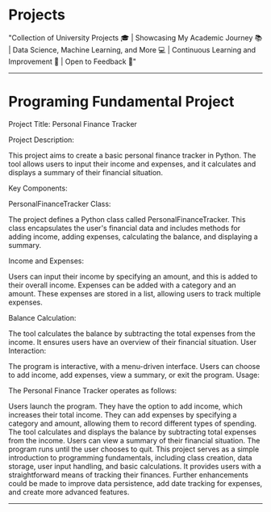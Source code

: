 # Projects

"Collection of University Projects 🎓 | Showcasing My Academic Journey 📚 | Data Science, Machine Learning, and More 💻 | Continuous Learning and Improvement 📌 | Open to Feedback 🚀"

-------------------------------------------------------------------------------------------------------------------------------------------------------------------

# Programing Fundamental Project



Project Title: Personal Finance Tracker

Project Description:

This project aims to create a basic personal finance tracker in Python. The tool allows users to input their income and expenses, and it calculates and displays a summary of their financial situation.

Key Components:

PersonalFinanceTracker Class:

The project defines a Python class called PersonalFinanceTracker. This class encapsulates the user's financial data and includes methods for adding income, adding expenses, calculating the balance, and displaying a summary.

Income and Expenses:

Users can input their income by specifying an amount, and this is added to their overall income.
Expenses can be added with a category and an amount. These expenses are stored in a list, allowing users to track multiple expenses.

Balance Calculation:

The tool calculates the balance by subtracting the total expenses from the income. It ensures users have an overview of their financial situation.
User Interaction:

The program is interactive, with a menu-driven interface. Users can choose to add income, add expenses, view a summary, or exit the program.
Usage:

The Personal Finance Tracker operates as follows:

Users launch the program.
They have the option to add income, which increases their total income.
They can add expenses by specifying a category and amount, allowing them to record different types of spending.
The tool calculates and displays the balance by subtracting total expenses from the income.
Users can view a summary of their financial situation.
The program runs until the user chooses to quit.
This project serves as a simple introduction to programming fundamentals, including class creation, data storage, user input handling, and basic calculations. It provides users with a straightforward means of tracking their finances. Further enhancements could be made to improve data persistence, add date tracking for expenses, and create more advanced features.

-------------------------------------------------------------------------------------------------------------------------------------------------------------------

